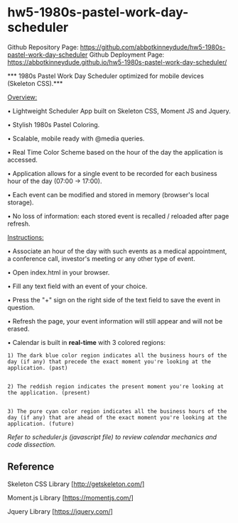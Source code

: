 # hw5-1980s-pastel-work-day-scheduler

Github Repository Page: https://github.com/abbotkinneydude/hw5-1980s-pastel-work-day-scheduler
Github Deployment Page: https://abbotkinneydude.github.io/hw5-1980s-pastel-work-day-scheduler/


*** 1980s Pastel Work Day Scheduler optimized for mobile devices (Skeleton CSS).***


<u>Overview:</u>


• Lightweight Scheduler App built on Skeleton CSS, Moment JS and Jquery.

• Stylish 1980s Pastel Coloring.

• Scalable, mobile ready with @media queries.

• Real Time Color Scheme based on the hour of the day the application is accessed.

• Application allows for a single event to be recorded for each business hour of the day (07:00 -> 17:00).

• Each event can be modified and stored in memory (browser's local storage).

• No loss of information: each stored event is recalled / reloaded after page refresh.



<u>Instructions:</u>


• Associate an hour of the day with such events as a medical appointment, a conference call, investor's meeting or any other type of event.


• Open index.html in your browser.


• Fill any text field with an event of your choice.


• Press the "+" sign on the right side of the text field to save the event in question.


• Refresh the page, your event information will still appear and will not be erased.


• Calendar is built in **real-time** with 3 colored regions:

	
	1) The dark blue color region indicates all the business hours of the day (if any) that precede the exact moment you're looking at the application. (past)


	2) The reddish region indicates the present moment you're looking at the application. (present)


	3) The pure cyan color region indicates all the business hours of the day (if any) that are ahead of the exact moment you're looking at the application. (future)



*Refer to scheduler.js (javascript file) to review calendar mechanics and code dissection.*




## Reference

Skeleton CSS Library [http://getskeleton.com/]

Moment.js Library [https://momentjs.com/]

Jquery Library [https://jquery.com/]

